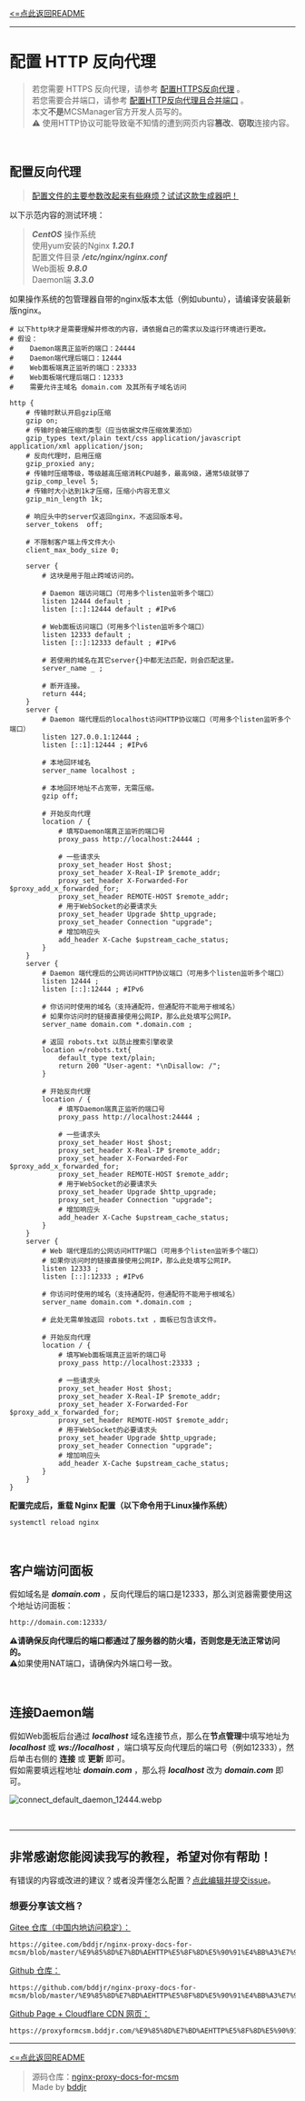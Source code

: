 [<=点此返回README](README.md)

***
# 配置 HTTP 反向代理

> 若您需要 HTTPS 反向代理，请参考 [配置HTTPS反向代理](配置HTTPS反向代理.md) 。  
> 若您需要合并端口，请参考 [配置HTTP反向代理且合并端口](配置HTTP反向代理且合并端口.md) 。  
> 本文**不是**MCSManager官方开发人员写的。  
> ⚠ 使用HTTP协议可能导致毫不知情的遭到网页内容**篡改**、**窃取**连接内容。

<br />

## 配置反向代理

> <a href="https://proxyformcsm.bddjr.com/generator.html?https=0&mergeports=0" target="_blank">配置文件的主要参数改起来有些麻烦？试试这款生成器吧！</a>  

以下示范内容的测试环境：  
> ***CentOS*** 操作系统  
> 使用yum安装的Nginx ***1.20.1***  
> 配置文件目录 ***/etc/nginx/nginx.conf***  
> Web面板 ***9.8.0***  
> Daemon端 ***3.3.0***  

如果操作系统的包管理器自带的nginx版本太低（例如ubuntu），请编译安装最新版nginx。  

```nginx
# 以下http块才是需要理解并修改的内容，请依据自己的需求以及运行环境进行更改。
# 假设：
#    Daemon端真正监听的端口：24444
#    Daemon端代理后端口：12444
#    Web面板端真正监听的端口：23333
#    Web面板端代理后端口：12333
#    需要允许主域名 domain.com 及其所有子域名访问

http {
    # 传输时默认开启gzip压缩
    gzip on;
    # 传输时会被压缩的类型（应当依据文件压缩效果添加）
    gzip_types text/plain text/css application/javascript application/xml application/json;
    # 反向代理时，启用压缩
    gzip_proxied any;
    # 传输时压缩等级，等级越高压缩消耗CPU越多，最高9级，通常5级就够了
    gzip_comp_level 5;
    # 传输时大小达到1k才压缩，压缩小内容无意义
    gzip_min_length 1k;

    # 响应头中的server仅返回nginx，不返回版本号。
    server_tokens  off;

    # 不限制客户端上传文件大小
    client_max_body_size 0;

    server {
        # 这块是用于阻止跨域访问的。

        # Daemon 端访问端口（可用多个listen监听多个端口）
        listen 12444 default ;
        listen [::]:12444 default ; #IPv6

        # Web面板访问端口（可用多个listen监听多个端口）
        listen 12333 default ;
        listen [::]:12333 default ; #IPv6

        # 若使用的域名在其它server{}中都无法匹配，则会匹配这里。
        server_name _ ;

        # 断开连接。
        return 444;
    }
    server {
        # Daemon 端代理后的localhost访问HTTP协议端口（可用多个listen监听多个端口）
        listen 127.0.0.1:12444 ;
        listen [::1]:12444 ; #IPv6

        # 本地回环域名
        server_name localhost ;

        # 本地回环地址不占宽带，无需压缩。
        gzip off;

        # 开始反向代理
        location / {
            # 填写Daemon端真正监听的端口号
            proxy_pass http://localhost:24444 ;

            # 一些请求头
            proxy_set_header Host $host;
            proxy_set_header X-Real-IP $remote_addr;
            proxy_set_header X-Forwarded-For $proxy_add_x_forwarded_for;
            proxy_set_header REMOTE-HOST $remote_addr;
            # 用于WebSocket的必要请求头
            proxy_set_header Upgrade $http_upgrade;
            proxy_set_header Connection "upgrade";
            # 增加响应头
            add_header X-Cache $upstream_cache_status;
        }
    }
    server {
        # Daemon 端代理后的公网访问HTTP协议端口（可用多个listen监听多个端口）
        listen 12444 ;
        listen [::]:12444 ; #IPv6

        # 你访问时使用的域名（支持通配符，但通配符不能用于根域名）
        # 如果你访问时的链接直接使用公网IP，那么此处填写公网IP。
        server_name domain.com *.domain.com ;

        # 返回 robots.txt 以防止搜索引擎收录
        location =/robots.txt{
            default_type text/plain;
            return 200 "User-agent: *\nDisallow: /";
        }

        # 开始反向代理
        location / {
            # 填写Daemon端真正监听的端口号
            proxy_pass http://localhost:24444 ;

            # 一些请求头
            proxy_set_header Host $host;
            proxy_set_header X-Real-IP $remote_addr;
            proxy_set_header X-Forwarded-For $proxy_add_x_forwarded_for;
            proxy_set_header REMOTE-HOST $remote_addr;
            # 用于WebSocket的必要请求头
            proxy_set_header Upgrade $http_upgrade;
            proxy_set_header Connection "upgrade";
            # 增加响应头
            add_header X-Cache $upstream_cache_status;
        }
    }
    server {
        # Web 端代理后的公网访问HTTP端口（可用多个listen监听多个端口）
        # 如果你访问时的链接直接使用公网IP，那么此处填写公网IP。
        listen 12333 ;
        listen [::]:12333 ; #IPv6

        # 你访问时使用的域名（支持通配符，但通配符不能用于根域名）
        server_name domain.com *.domain.com ;

        # 此处无需单独返回 robots.txt ，面板已包含该文件。

        # 开始反向代理
        location / {
            # 填写Web面板端真正监听的端口号
            proxy_pass http://localhost:23333 ;

            # 一些请求头
            proxy_set_header Host $host;
            proxy_set_header X-Real-IP $remote_addr;
            proxy_set_header X-Forwarded-For $proxy_add_x_forwarded_for;
            proxy_set_header REMOTE-HOST $remote_addr;
            # 用于WebSocket的必要请求头
            proxy_set_header Upgrade $http_upgrade;
            proxy_set_header Connection "upgrade";
            # 增加响应头
            add_header X-Cache $upstream_cache_status;
        }
    }
}
```

**配置完成后，重载 Nginx 配置（以下命令用于Linux操作系统）**
```bash
systemctl reload nginx
```

<br />

## 客户端访问面板

假如域名是 ***domain.com*** ，反向代理后的端口是12333，那么浏览器需要使用这个地址访问面板：
```
http://domain.com:12333/
```

**⚠请确保反向代理后的端口都通过了服务器的防火墙，否则您是无法正常访问的。**  
⚠如果使用NAT端口，请确保内外端口号一致。  

<br />

## 连接Daemon端

假如Web面板后台通过 ***localhost*** 域名连接节点，那么在**节点管理**中填写地址为 ***localhost*** 或 ***ws://localhost*** ，端口填写反向代理后的端口号（例如12333），然后单击右侧的 **连接** 或 **更新** 即可。  
假如需要填远程地址 ***domain.com*** ，那么将 ***localhost*** 改为 ***domain.com*** 即可。

![connect_default_daemon_12444.webp](images/connect_default_daemon_12444.webp)

<br />

***
## 非常感谢您能阅读我写的教程，希望对你有帮助！
有错误的内容或改进的建议？或者没弄懂怎么配置？[点此编辑并提交issue](../../issues/new)。  

### 想要分享该文档？  
[Gitee 仓库（中国内地访问稳定）：](https://gitee.com/bddjr/nginx-proxy-docs-for-mcsm/blob/master/%E9%85%8D%E7%BD%AEHTTP%E5%8F%8D%E5%90%91%E4%BB%A3%E7%90%86.md)  
```
https://gitee.com/bddjr/nginx-proxy-docs-for-mcsm/blob/master/%E9%85%8D%E7%BD%AEHTTP%E5%8F%8D%E5%90%91%E4%BB%A3%E7%90%86.md
```
[Github 仓库：](https://github.com/bddjr/nginx-proxy-docs-for-mcsm/blob/master/%E9%85%8D%E7%BD%AEHTTP%E5%8F%8D%E5%90%91%E4%BB%A3%E7%90%86.md)  
```
https://github.com/bddjr/nginx-proxy-docs-for-mcsm/blob/master/%E9%85%8D%E7%BD%AEHTTP%E5%8F%8D%E5%90%91%E4%BB%A3%E7%90%86.md
```
[Github Page + Cloudflare CDN 网页：](https://proxyformcsm.bddjr.com/%E9%85%8D%E7%BD%AEHTTP%E5%8F%8D%E5%90%91%E4%BB%A3%E7%90%86.html)  
```
https://proxyformcsm.bddjr.com/%E9%85%8D%E7%BD%AEHTTP%E5%8F%8D%E5%90%91%E4%BB%A3%E7%90%86.html
```

***
[<=点此返回README](README.md)

> 源码仓库：<a href="https://github.com/bddjr/nginx-proxy-docs-for-mcsm" target="_blank">nginx-proxy-docs-for-mcsm</a><br/>
> Made by <a href="https://bddjr.cn" target="_blank" rel="noopener">bddjr</a>
